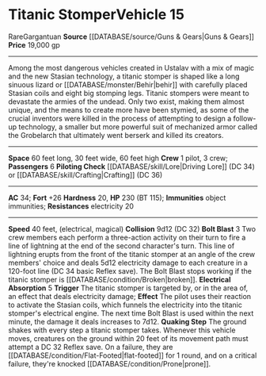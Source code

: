 ﻿---
ac: '34'
fortitude: '+26'
hardness: '20'
hp: '230'
id: '34'
item_category: Vehicles
land_speed: '40'
level: '15'
max_speed: '40'
name: Titanic Stomper
price: 19,000 gp
rarity: Rare
resistance:
- electricity 20
size: Gargantuan
source: '[[DATABASE/source/Guns & Gears|Guns & Gears]]'
trait:
- '[[DATABASE/trait/Rare|Rare]]'
type: Vehicle

---
# Titanic Stomper<span class="item-type">Vehicle 15</span>

<span class="trait-rare item-trait">Rare</span><span class="trait-size item-trait">Gargantuan</span>
**Source** [[DATABASE/source/Guns & Gears|Guns & Gears]]
**Price** 19,000 gp

---
Among the most dangerous vehicles created in Ustalav with a mix of magic and the new Stasian technology, a titanic stomper is shaped like a long sinuous lizard or [[DATABASE/monster/Behir|behir]] with carefully placed Stasian coils and eight big stomping legs. Titanic stompers were meant to devastate the armies of the undead. Only two exist, making them almost unique, and the means to create more have been stymied, as some of the crucial inventors were killed in the process of attempting to design a follow-up technology, a smaller but more powerful suit of mechanized armor called the Grobelarch that ultimately went berserk and killed its creators.

---
**Space** 60 feet long, 30 feet wide, 60 feet high
**Crew** 1 pilot, 3 crew; **Passengers** 6
**Piloting Check** [[DATABASE/skill/Lore|Driving Lore]] (DC 34) or [[DATABASE/skill/Crafting|Crafting]] (DC 36)

---
**AC** 34; **Fort** +26
**Hardness** 20, **HP** 230 (BT 115); **Immunities** object immunities; **Resistances** electricity 20

---
**Speed** 40 feet, (electrical, magical)
**Collision** 9d12 (DC 32)
**Bolt Blast** <span class="action-icon">3</span> Two crew members each perform a three-action activity on their turn to fire a line of lightning at the end of the second character's turn. This line of lightning erupts from the front of the titanic stomper at an angle of the crew members' choice and deals 5d12 electricity damage to each creature in a 120-foot line (DC 34 basic Reflex save). The Bolt Blast stops working if the titanic stomper is [[DATABASE/condition/Broken|broken]].
 **Electrical Absorption** <span class="action-icon">5</span> **Trigger** The titanic stomper is targeted by, or in the area of, an effect that deals electricity damage; **Effect** The pilot uses their reaction to activate the Stasian coils, which funnels the electricity into the titanic stomper's electrical engine. The next time Bolt Blast is used within the next minute, the damage it deals increases to 7d12.
 **Quaking Step** The ground shakes with every step a titanic stomper takes. Whenever this vehicle moves, creatures on the ground within 20 feet of its movement path must attempt a DC 32 Reflex save. On a failure, they are [[DATABASE/condition/Flat-Footed|flat-footed]] for 1 round, and on a critical failure, they're knocked [[DATABASE/condition/Prone|prone]].